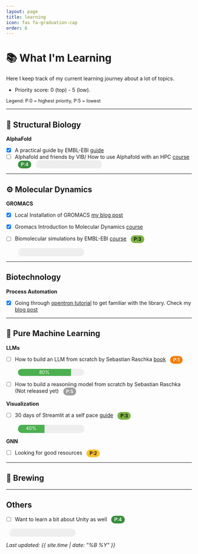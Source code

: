 ```yaml
---
layout: page
title: learning
icon: fas fa-graduation-cap
order: 6
---
```



# 📚 What I'm Learning

Here I keep track of my current learning journey about a lot of topics.

* Priority score: 0 (top) - 5 (low).


<style>
.priority { margin-left:8px; padding:3px 8px; border-radius:12px; font-size:0.9em; font-weight:600; display:inline-block; vertical-align:middle; color:#fff; }
.priority-0{ background:#d32f2f; } /* highest */
.priority-1{ background:#f57c00; }
.priority-2{ background:#fbc02d; color:#000; }
.priority-3{ background:#7cb342; color:#000; }
.priority-4{ background:#388e3c; }
.priority-5{ background:#9e9e9e; }
.legend { font-size:0.9em; margin-bottom:12px; display:block; }
</style>

<span class="legend">Legend: P:0 = highest priority, P:5 = lowest</span>

---


## 🔬 Structural Biology
**AlphaFold**  
- [x] A practical guide by EMBL-EBI [guide](https://www.ebi.ac.uk/training/online/courses/alphafold/)
- [ ] Alphafold and friends by VIB/ How to use Alphafold with an HPC [course](https://elearning.vib.be/courses/alphafold/) <span class ="priority priority-4">P:4</span> 
    <div style="background:#eee; border-radius:10px; overflow:hidden; width:180px;  height:22px; display:inline-block; vertical-align:middle; margin-left:8px;">
        <div style="background:#2196f3; width:0%; padding:2px 0; text-align:center; color:white; font-size:0.9em;">0%</div>
    </div>  

---

## ⚙️ Molecular Dynamics
**GROMACS**  
- [x] Local Installation of GROMACS [my blog post](https://delfoxav.github.io/posts/getting-started-with-local-md-simulation/) 
- [x] Gromacs Introduction to Molecular Dynamics [course](https://tutorials.gromacs.org/md-intro-tutorial.html#) 
   
- [ ] Biomolecular simulations by EMBL-EBI [course](https://www.ebi.ac.uk/training/materials/biomolecular-simulations-materials/) <span class ="priority priority-3">P:3</span> 
    <div style="background:#eee; border-radius:10px; overflow:hidden; width:180px; height:22px; display:inline-block; vertical-align:middle; margin-left:8px;">
        <div style="background:#2196f3; width:0%; height:100%; padding:2px 0; text-align:center; color:white; font-size:0.9em;">0%</div>
    </div>
---


## Biotechnology

**Process Automation**
- [x] Going through [opentron tutorial](https://docs.opentrons.com/v2/tutorial.html#tutorial) to get familiar with the library. Check my [blog post](https://delfoxav.github.io/posts/getting-my-hands-dirty-with-opentrons/)
    
---


## 📖 Pure Machine Learning

**LLMs**  
- [ ] How to build an LLM from scratch by Sebastian Raschka [book](https://github.com/rasbt/LLMs-from-scratch) <span class ="priority priority-1">P:1</span>   
    <div style="background:#eee; border-radius:10px; overflow:hidden; width:180px; display:inline-block; vertical-align:middle; margin-left:8px;">
        <div style="background:#4caf50; width:80%; padding:2px 0; text-align:center; color:white; font-size:0.9em;">80%</div>
    </div>
- [ ] How to build a reasoniing model from scratch by Sebastian Raschka (Not released yet) <span class ="priority priority-5">P:5</span> 


**Visualization**
- [ ] 30 days of Streamlit at a self pace [guide](https://30days.streamlit.app/) <span class ="priority priority-3">P:3</span> 
    <div style="background:#eee; border-radius:10px; overflow:hidden; width:180px; height:22px; display:inline-block; vertical-align:middle; margin-left:8px;"> 
            <div style="background:#4caf50; width:40%; height:100%; padding:2px 0; text-align:center; color:white; font-size:0.9em;">40%</div>
        </div>  


**GNN**
- [ ] Looking for good resources <span class ="priority priority-2">P:2</span>   
---


## 🍺 Brewing

---
## Others


- [ ] Want to learn a bit about Unity as well <span class ="priority priority-4">P:4</span> 
<div style="background:#eee; border-radius:10px; overflow:hidden; width:180px; height:22px; display:inline-block; vertical-align:middle; margin-left:8px;"> 
                <div style="background:#4caf50; width:0%; height:100%; padding:2px 0; text-align:center; color:white; font-size:0.9em;">0%</div>
            </div> 


*Last updated: {{ site.time | date: "%B %Y" }}*
